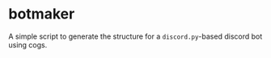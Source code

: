 # botmaker

A simple script to generate the structure for a `discord.py`-based discord bot using cogs.
